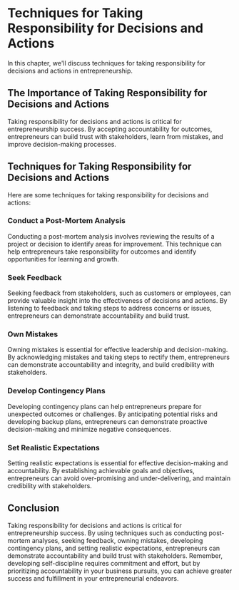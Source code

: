 # Techniques for Taking Responsibility for Decisions and Actions

In this chapter, we'll discuss techniques for taking responsibility for decisions and actions in entrepreneurship.

The Importance of Taking Responsibility for Decisions and Actions
-----------------------------------------------------------------

Taking responsibility for decisions and actions is critical for entrepreneurship success. By accepting accountability for outcomes, entrepreneurs can build trust with stakeholders, learn from mistakes, and improve decision-making processes.

Techniques for Taking Responsibility for Decisions and Actions
--------------------------------------------------------------

Here are some techniques for taking responsibility for decisions and actions:

### Conduct a Post-Mortem Analysis

Conducting a post-mortem analysis involves reviewing the results of a project or decision to identify areas for improvement. This technique can help entrepreneurs take responsibility for outcomes and identify opportunities for learning and growth.

### Seek Feedback

Seeking feedback from stakeholders, such as customers or employees, can provide valuable insight into the effectiveness of decisions and actions. By listening to feedback and taking steps to address concerns or issues, entrepreneurs can demonstrate accountability and build trust.

### Own Mistakes

Owning mistakes is essential for effective leadership and decision-making. By acknowledging mistakes and taking steps to rectify them, entrepreneurs can demonstrate accountability and integrity, and build credibility with stakeholders.

### Develop Contingency Plans

Developing contingency plans can help entrepreneurs prepare for unexpected outcomes or challenges. By anticipating potential risks and developing backup plans, entrepreneurs can demonstrate proactive decision-making and minimize negative consequences.

### Set Realistic Expectations

Setting realistic expectations is essential for effective decision-making and accountability. By establishing achievable goals and objectives, entrepreneurs can avoid over-promising and under-delivering, and maintain credibility with stakeholders.

Conclusion
----------

Taking responsibility for decisions and actions is critical for entrepreneurship success. By using techniques such as conducting post-mortem analyses, seeking feedback, owning mistakes, developing contingency plans, and setting realistic expectations, entrepreneurs can demonstrate accountability and build trust with stakeholders. Remember, developing self-discipline requires commitment and effort, but by prioritizing accountability in your business pursuits, you can achieve greater success and fulfillment in your entrepreneurial endeavors.
